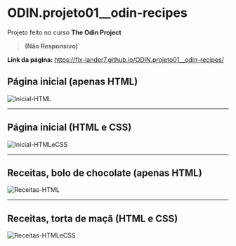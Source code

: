 # ODIN.projeto01__odin-recipes

Projeto feito no curso __The Odin Project__ 

> __(Não Responsivo)__

__Link da página:__ [https://flx-lander7.github.io/ODIN.projeto01__odin-recipes/ ](https://flx-lander7.github.io/ODIN.projeto01__odin-recipes/ )

## Página inicial (apenas HTML)

![Inicial-HTML](https://raw.githubusercontent.com/flx-lander7/ODIN.projeto01__odin-recipes/main/capturaDeTela-inicialApenasHTML.png)

---

## Página inicial (HTML e CSS)

![Inicial-HTMLeCSS](https://raw.githubusercontent.com/flx-lander7/ODIN.projeto01__odin-recipes/main/capturaDeTela-inicialHTMLeCSS.png)

---

## Receitas, bolo de chocolate (apenas HTML)

![Receitas-HTML](https://raw.githubusercontent.com/flx-lander7/ODIN.projeto01__odin-recipes/main/capturaDeTela-boloChocolateApenasHTML.png)

---

## Receitas, torta de maçã (HTML e CSS)

![Receitas-HTMLeCSS](https://raw.githubusercontent.com/flx-lander7/ODIN.projeto01__odin-recipes/main/capturaDeTela-TortaMacaHTMLeCSS.png)
